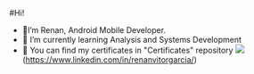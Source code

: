  #Hi! 
- 👋I’m Renan, Android Mobile Developer.
- 🌱 I’m currently learning Analysis and Systems Development
- 🏅 You can find my certificates in "Certificates" repository
<img src="{https://img.shields.io/badge/LinkedIn-0077B5?style=for-the-badge&logo=linkedin&logoColor=white}" /> (https://www.linkedin.com/in/renanvitorgarcia/)

<!---
RenanVtr/RenanVtr is a ✨ special ✨ repository because its `README.md` (this file) appears on your GitHub profile.
You can click the Preview link to take a look at your changes.
--->
